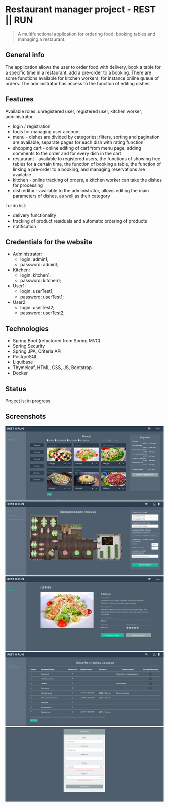 # Restaurant manager project - REST || RUN
> A multifunctional application for ordering food, booking tables and managing a restaurant.

## General info
The application allows the user to order food with delivery, book a table for a specific time in a restaurant, add a pre-order to a booking. There are some functions available for kitchen workers, for instance online queue of orders. The administrator has access to the function of editing dishes.

## Features
Available roles: unregistered user, registered user, kitchen worker, administrator.
- login / registration
- tools for managing user account
- menu - dishes are divided by categories; filters, sorting and pagination are available; separate pages for each dish with rating function
- shopping cart - online editing of cart from menu page; adding comments to the order and for every dish in the cart
- restaurant - available to registered users, the functions of showing free tables for a certain time, the function of booking a table, the function of linking a pre-order to a booking, and managing reservations are available
- kitchen - online tracking of orders, a kitchen worker can take the dishes for processing
- dish editor - available to the administrator, allows editing the main parameters of dishes, as well as their category

To-do list:
- delivery functionality
- tracking of product residuals and automatic ordering of products
- notification 

## Credentials for the website
* Administrator:
    * login: admin1;
    * password: admin1;
* Kitchen:
    * login: kitchen1;
    * password: kitchen1;
* User1:
    * login: userTest1;
    * password: userTest1;
* User2:
    * login: userTest2;
    * password: userTest2;

## Technologies
* Spring Boot (refactored from Spring MVC)
* Spring Security
* Spring JPA, Criteria API
* PostgreSQL
* Liquibase
* Thymeleaf, HTML, CSS, JS, Bootstrap
* Docker

## Status
Project is: in progress

## Screenshots
![Slide1](./documents/menu.PNG)
![Slide2](./documents/restaurant.PNG)
![Slide3](./documents/dish.PNG)
![Slide4](./documents/kitchen.PNG)
![Slide5](./documents/registration.PNG)



